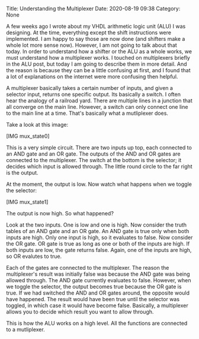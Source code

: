Title: Understanding the Multiplexer
Date: 2020-08-19 09:38
Category: None

A few weeks ago I wrote about my VHDL arithmetic logic unit (ALU) I was designing. At the time, everything except the shift instructions were implemented. I am happy to say those are now done (and shifters make a whole lot more sense now). However, I am not going to talk about that today. In order to understand how a shifter or the ALU as a whole works, we must understand how a multiplexer works. I touched on multiplexers briefly in the ALU post, but today I am going to describe them in more detail. And the reason is because they can be a little confusing at first, and I found that a lot of explanations on the internet were more confusing then helpful.

A multiplexer basically takes a certain number of inputs, and given a selector input, returns one specific output. Its basically a switch. I often hear the analogy of a railroad yard. There are multiple lines in a junction that all converge on the main line. However, a switch can only connect one line to the main line at a time. That's basically what a mutliplexer does.

Take a look at this image:

[IMG mux_state0]

This is a very simple circuit. There are two inputs up top, each connected to an AND gate and an OR gate. The outputs of the AND and OR gates are connected to the multiplexer. The switch at the bottom is the selector; it decides which input is allowed through. The little round circle to the far right is the output.

At the moment, the output is low. Now watch what happens when we toggle the selector:

[IMG mux_state1]

The output is now high. So what happened?

Look at the two inputs. One is low and one is high. Now consider the truth tables of an AND gate and an OR gate. An AND gate is true only when both inputs are high. Only one input is high, so it evaluates to false. Now consider the OR gate. OR gate is true as long as one or both of the inputs are high. If both inputs are low, the gate returns false. Again, one of the inputs are high, so OR evalutes to true.

Each of the gates are connected to the multiplexer. The reason the multiplexer's result was initially false was because the AND gate was being allowed through. The AND gate currently evaluates to false. However, when we toggle the selector, the output becomes true because the OR gate is true. If we had switched the AND and OR gates around, the opposite would have happened. The result would have been true until the selector was toggled, in which case it would have become false. Basically, a multiplexer allows you to decide which result you want to allow through.

This is how the ALU works on a high level. All the functions are connected to a mutliplexer.
